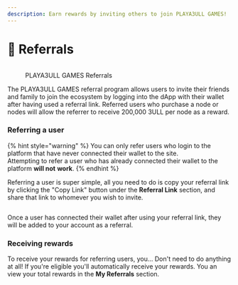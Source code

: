```yaml
---
description: Earn rewards by inviting others to join PLAYA3ULL GAMES!
---
```


# 👥 Referrals

<figure><img src="../../.gitbook/assets/image (11).png" alt=""><figcaption><p>PLAYA3ULL GAMES Referrals</p></figcaption></figure>

The PLAYA3ULL GAMES referral program allows users to invite their friends and family to join the ecosystem by logging into the dApp with their wallet after having used a referral link. Referred users who purchase a node or nodes will allow the referrer to receive 200,000 3ULL per node as a reward.

### Referring a user

{% hint style="warning" %}
You can only refer users who login to the platform that have never connected their wallet to the site.\
Attempting to refer a user who has already connected their wallet to the platform **will not** **work**.
{% endhint %}

Referring a user is super simple, all you need to do is copy your referral link by clicking the "Copy Link" button under the **Referral Link** section, and share that link to whomever you wish to invite.

<div align="left">

<figure><img src="../../.gitbook/assets/image (12).png" alt=""><figcaption></figcaption></figure>

</div>

Once a user has connected their wallet after using your referral link, they will be added to your account as a referral.&#x20;

### Receiving rewards

To receive your rewards for referring users, you... Don't need to do anything at all! If you're eligible you'll automatically receive your rewards. You an view your total rewards in the **My Referrals** section.
